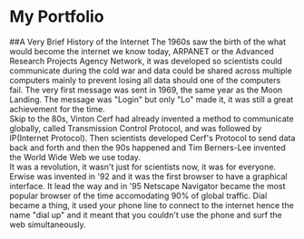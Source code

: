 # My Portfolio

##A Very Brief History of the Internet
The 1960s saw the birth of the what would become the internet we know today, ARPANET or the Advanced Research Projects Agency Network, it was developed so scientists could communicate during the cold war and data could be shared across multiple computers mainly to prevent losing all data should one of the computers fail. The very first message was sent in 1969, the same year as the Moon Landing. The message was "Login" but only "Lo" made it, it was still a great achievement for the time.<br/>Skip to the 80s, Vinton Cerf had already invented a method to communicate globally, called Transmission Control Protocol, and was followed by IP(Internet Protocol). Then scientists developed Cerf's Protocol to send data back and forth and then the 90s happened and Tim Berners-Lee invented the World Wide Web we use today. <br/>It was a revolution, it wasn't just for scientists now, it was for everyone. Erwise was invented in '92 and it was the first browser to have a graphical interface. It lead the way and in '95 Netscape Navigator became the most popular browser of the time accomodating 90% of global traffic. Dial became a thing, it used your phone line to connect to the internet hence the name "dial up" and it meant that you couldn't use the phone and surf the web simultaneously. 
